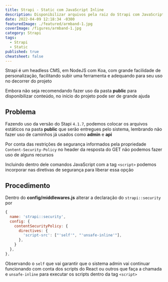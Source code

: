```yaml
---
title: Strapi - Static com JavaScript Inline
description: Disponibilizar arquivos pela raiz do Strapi com JavaScript embutido
date: 2022-04-09 12:18:34 -0300
featuredImage: ./featured/armband-1.jpg
coverImage: /figures/armband-1.jpg
category: Strapi
tags:
  - Strapi
  - Static
published: true
cheatsheet: false
---
```


Strapi é um headless CMS, em NodeJS com Koa, com grande facilidade de personalização, facilitando subir uma ferramenta e adequando para seu uso no decorrer do projeto

Embora não seja recomendando fazer uso da pasta **public** para disponibilizar conteúdo, no início do projeto pode ser de grande ajuda

## Problema

Fazendo uso da versão do Stapi `4.1.7`, podemos colocar os arquivos estáticos na pasta **public** que serão entregues pelo sistema, lembrando não fazer uso de caminhos já usados como **admin** e **api**

Por conta das restrições de segurança informados pela propriedade `Content-Security-Policy` no header da resposta do GET não podemos fazer uso de alguns recursos

Incluindo dentro dele comandos JavaScript com a tag `<script>` podemos incorporar nas diretivas de segurança para liberar essa opção

## Procedimento

Dentro do **config/middlewares.js** alterar a declaração do `strapi::security` por

```javascript
{
  name: 'strapi::security',
  config: {
    contentSecurityPolicy: {
      directives: {
        'script-src': ["'self'", "'unsafe-inline'"],
      },
    }
  },
},
```

Observando o `self` que vai garantir que o sistema admin vai continuar funcionando com conta dos scripts do React ou outros que faça a chamada e `unsafe-inline` para executar os scripts dentro da tag `<script>`
